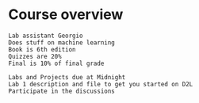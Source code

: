 # Course overview
    Lab assistant Georgio
    Does stuff on machine learning
    Book is 6th edition
    Quizzes are 20%
    Final is 10% of final grade

    Labs and Projects due at Midnight
    Lab 1 description and file to get you started on D2L
    Participate in the discussions
    